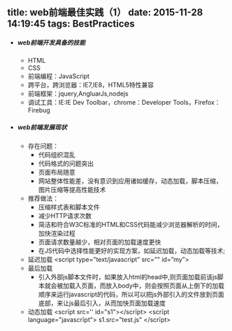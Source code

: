 title: web前端最佳实践（1）
date: 2015-11-28 14:19:45
tags: BestPractices
---
* ##### web前端开发具备的技能
	* HTML
	* CSS
	* 前端编程：JavaScript
	* 跨平台，跨浏览器：IE7,IE8，HTML5特性兼容
	* 前端框架：jquery,AngluarJs,nodejs
	* 调试工具：IE:IE Dev Toolbar，chrome：Developer Tools，Firefox：Firebug
* ##### web前端发展现状
    * 存在问题：
        * 代码组织混乱
        * 代码格式的问题突出
        * 页面布局随意
        * 网站整体性能差，没有意识到应用诸如缓存，动态加载，脚本压缩，图片压缩等提高性能技术
    * 推荐做法：
        * 压缩样式表和脚本文件
        * 减少HTTP请求次数
        * 简洁和符合W3C标准的HTML和CSS代码能减少浏览器解析的时间，加快渲染过程
        * 页面请求数量越少，相对页面的加载速度更快
        * 在JS代码中选择性能更好的实现方案，如延迟加载，动态加载等技术;
    * 延迟加载
            <script type=”text/javascript” src=”" id=”my”></script> 
            <script type=”text/javascript”> 
            setTimeout(“document.getElementById(‘my').src='include/php100.php'; “,3000);//延时3秒 
            </script> 
    * 最后加载
        * 引入外部js脚本文件时，如果放入html的head中,则页面加载前该js脚本就会被加载入页面，而放入body中，则会按照页面从上倒下的加载顺序来运行javascript的代码，所以可以把js外部引入的文件放到页面底部，来让js最后引入，从而加快页面加载速度
    * 动态加载
            <scrīpt src='' id="s1"></scrīpt> 
            <scrīpt language="javascrīpt"> 
            s1.src="test.js" 
            </scrīpt>    